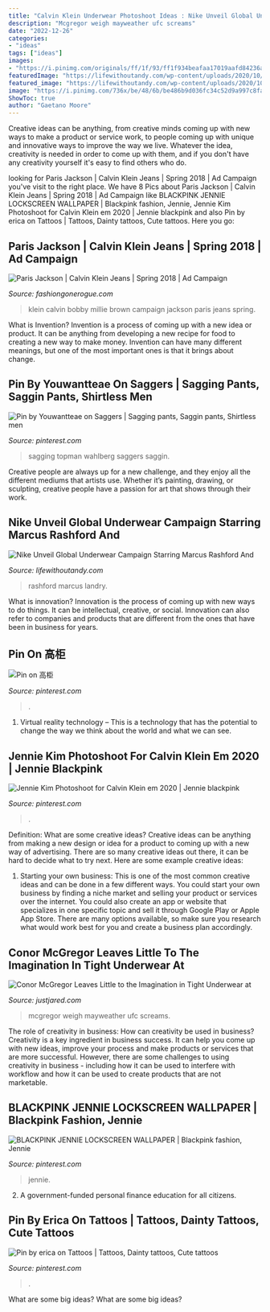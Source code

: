 ```yaml
---
title: "Calvin Klein Underwear Photoshoot Ideas : Nike Unveil Global Underwear Campaign Starring Marcus Rashford And"
description: "Mcgregor weigh mayweather ufc screams"
date: "2022-12-26"
categories:
- "ideas"
tags: ["ideas"]
images:
- "https://i.pinimg.com/originals/ff/1f/93/ff1f934beafaa17019aafd84236a9d77.jpg"
featuredImage: "https://lifewithoutandy.com/wp-content/uploads/2020/10/LWA-2-16.jpg"
featured_image: "https://lifewithoutandy.com/wp-content/uploads/2020/10/LWA-2-16.jpg"
image: "https://i.pinimg.com/736x/be/48/6b/be486b9d036fc34c52d9a997c8fa7f42.jpg"
ShowToc: true
author: "Gaetano Moore"
---
```



Creative ideas can be anything, from creative minds coming up with new ways to make a product or service work, to people coming up with unique and innovative ways to improve the way we live. Whatever the idea, creativity is needed in order to come up with them, and if you don't have any creativity yourself it's easy to find others who do.

	

		
looking for Paris Jackson | Calvin Klein Jeans | Spring 2018 | Ad Campaign you've visit to the right place. We have 8 Pics about Paris Jackson | Calvin Klein Jeans | Spring 2018 | Ad Campaign like BLACKPINK JENNIE LOCKSCREEN WALLPAPER | Blackpink fashion, Jennie, Jennie Kim Photoshoot for Calvin Klein em 2020 | Jennie blackpink and also Pin by erica on Tattoos | Tattoos, Dainty tattoos, Cute tattoos. Here you go:
		
    
## Paris Jackson | Calvin Klein Jeans | Spring 2018 | Ad Campaign

<img loading=lazy src="https://www.fashiongonerogue.com/wp-content/uploads/2018/02/Millie-Bobby-Brown-Calvin-Klein-Jeans-Spring-2018-Campaign4.jpg" onerror="this.onerror=null;this.src='https://tse3.mm.bing.net/th?id=OIP.Ez1vHRa8D1JTNDcsJD4UiwHaKX&amp;pid=15.1';" alt="Paris Jackson | Calvin Klein Jeans | Spring 2018 | Ad Campaign">

_Source: fashiongonerogue.com_

>klein calvin bobby millie brown campaign jackson paris jeans spring. 

	

What is Invention?
Invention is a process of coming up with a new idea or product. It can be anything from developing a new recipe for food to creating a new way to make money. Invention can have many different meanings, but one of the most important ones is that it brings about change.

    
## Pin By Youwantteae On Saggers | Sagging Pants, Saggin Pants, Shirtless Men

<img loading=lazy src="https://i.pinimg.com/736x/b9/c6/5d/b9c65d9b20d4a544fc26287d0480c6d2.jpg" onerror="this.onerror=null;this.src='https://tse3.mm.bing.net/th?id=OIP.wLrV-70pdB_I_V0JSmTyuAHaHa&amp;pid=15.1';" alt="Pin by Youwantteae on Saggers | Sagging pants, Saggin pants, Shirtless men">

_Source: pinterest.com_

>sagging topman wahlberg saggers saggin. 

	

Creative people are always up for a new challenge, and they enjoy all the different mediums that artists use. Whether it’s painting, drawing, or sculpting, creative people have a passion for art that shows through their work.

    
## Nike Unveil Global Underwear Campaign Starring Marcus Rashford And

<img loading=lazy src="https://lifewithoutandy.com/wp-content/uploads/2020/10/LWA-2-16.jpg" onerror="this.onerror=null;this.src='https://tse2.mm.bing.net/th?id=OIP.h0bmr3uBFfZB1xkUND217wHaF7&amp;pid=15.1';" alt="Nike Unveil Global Underwear Campaign Starring Marcus Rashford And">

_Source: lifewithoutandy.com_

>rashford marcus landry. 

	

What is innovation?
Innovation is the process of coming up with new ways to do things. It can be intellectual, creative, or social. Innovation can also refer to companies and products that are different from the ones that have been in business for years.

    
## Pin On 高柜

<img loading=lazy src="https://i.pinimg.com/originals/a1/fc/ba/a1fcba7674e5719c5cbef59685c7209b.jpg" onerror="this.onerror=null;this.src='https://tse4.mm.bing.net/th?id=OIP.X9LfcG9JSPSVyejE0DHEGQHaE8&amp;pid=15.1';" alt="Pin on 高柜">

_Source: pinterest.com_

>. 

	

1. Virtual reality technology – This is a technology that has the potential to change the way we think about the world and what we can see.

    
## Jennie Kim Photoshoot For Calvin Klein Em 2020 | Jennie Blackpink

<img loading=lazy src="https://i.pinimg.com/736x/be/48/6b/be486b9d036fc34c52d9a997c8fa7f42.jpg" onerror="this.onerror=null;this.src='https://tse2.mm.bing.net/th?id=OIP.qIwqTamcqTzDkC0j1cMmTwHaK9&amp;pid=15.1';" alt="Jennie Kim Photoshoot for Calvin Klein em 2020 | Jennie blackpink">

_Source: pinterest.com_

>. 

	

Definition: What are some creative ideas?
Creative ideas can be anything from making a new design or idea for a product to coming up with a new way of advertising. There are so many creative ideas out there, it can be hard to decide what to try next. Here are some example creative ideas:
1. Starting your own business: This is one of the most common creative ideas and can be done in a few different ways. You could start your own business by finding a niche market and selling your product or services over the internet. You could also create an app or website that specializes in one specific topic and sell it through Google Play or Apple App Store. There are many options available, so make sure you research what would work best for you and create a business plan accordingly.


    
## Conor McGregor Leaves Little To The Imagination In Tight Underwear At

<img loading=lazy src="http://cdn01.cdn.justjared.com/wp-content/uploads/2017/08/mcgregor-leaves/conor-mcgregor-leaves-little-to-the-imagination-in-tight-underwear-14.jpg" onerror="this.onerror=null;this.src='https://tse1.mm.bing.net/th?id=OIP.w1PlgcSq3pftiRWZDWRVDQHaLE&amp;pid=15.1';" alt="Conor McGregor Leaves Little to the Imagination in Tight Underwear at">

_Source: justjared.com_

>mcgregor weigh mayweather ufc screams. 

	

The role of creativity in business: How can creativity be used in business?
Creativity is a key ingredient in business success. It can help you come up with new ideas, improve your process and make products or services that are more successful. However, there are some challenges to using creativity in business - including how it can be used to interfere with workflow and how it can be used to create products that are not marketable.

    
## BLACKPINK JENNIE LOCKSCREEN WALLPAPER | Blackpink Fashion, Jennie

<img loading=lazy src="https://i.pinimg.com/originals/ff/1f/93/ff1f934beafaa17019aafd84236a9d77.jpg" onerror="this.onerror=null;this.src='https://tse4.mm.bing.net/th?id=OIP.XAdSj-nSjOWVs_tSAOcSrwHaOC&amp;pid=15.1';" alt="BLACKPINK JENNIE LOCKSCREEN WALLPAPER | Blackpink fashion, Jennie">

_Source: pinterest.com_

>jennie. 

	

2. A government-funded personal finance education for all citizens.

    
## Pin By Erica On Tattoos | Tattoos, Dainty Tattoos, Cute Tattoos

<img loading=lazy src="https://i.pinimg.com/736x/d9/46/9e/d9469e6a3bec1102b9f9a0190c6d4cd0.jpg" onerror="this.onerror=null;this.src='https://tse2.mm.bing.net/th?id=OIP.8qywqNuZuwBZ0Vm8j4tHpAHaKc&amp;pid=15.1';" alt="Pin by erica on Tattoos | Tattoos, Dainty tattoos, Cute tattoos">

_Source: pinterest.com_

>. 

	

What are some big ideas?
What are some big ideas?

